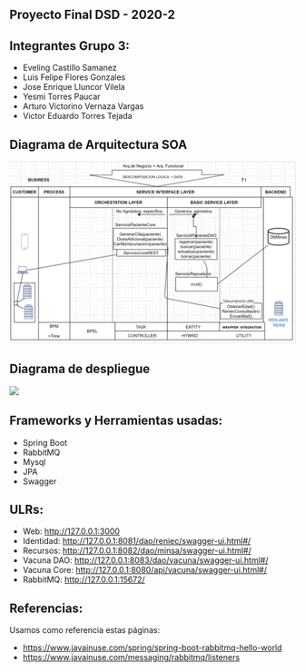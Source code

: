 ## Proyecto Final  DSD - 2020-2

## Integrantes Grupo 3: 
+ Eveling Castillo Samanez​
+ Luis Felipe Flores Gonzales​
+ Jose Enrique Lluncor Vilela​
+ Yesmi Torres Paucar​
+ Arturo Victorino Vernaza Vargas​
+ Victor Eduardo Torres Tejada​

## Diagrama de Arquitectura SOA
![](DSD-TF-Diagrama-Arquitectura-SOA.png)

## Diagrama de despliegue
![](2020-12-04-21-01-54.png)

## Frameworks y Herramientas usadas:
+ Spring Boot
+ RabbitMQ
+ Mysql
+ JPA
+ Swagger

## ULRs:
+ Web: http://127.0.0.1:3000
+ Identidad: http://127.0.0.1:8081/dao/reniec/swagger-ui.html#/
+ Recursos: http://127.0.0.1:8082/dao/minsa/swagger-ui.html#/
+ Vacuna DAO: http://127.0.0.1:8083/dao/vacuna/swagger-ui.html#/
+ Vacuna Core: http://127.0.0.1:8080/api/vacuna/swagger-ui.html#/
+ RabbitMQ: http://127.0.0.1:15672/


## Referencias:
Usamos como referencia estas páginas: 
 + https://www.javainuse.com/spring/spring-boot-rabbitmq-hello-world
 + https://www.javainuse.com/messaging/rabbitmq/listeners
